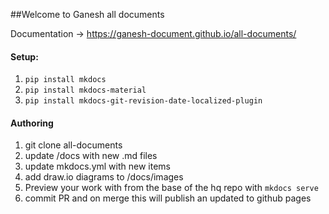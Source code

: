 ##Welcome to Ganesh all documents

Documentation -> https://ganesh-document.github.io/all-documents/

#### Setup:
1. `pip install mkdocs`
2. `pip install mkdocs-material`
3. `pip install mkdocs-git-revision-date-localized-plugin`

#### Authoring ####
1. git clone all-documents
2. update /docs with new .md files
3. update mkdocs.yml with new items
4. add draw.io diagrams to /docs/images
5. Preview your work with from the base of the hq repo with `mkdocs serve`
6. commit PR and on merge this will publish an updated to github pages 


